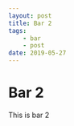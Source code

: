```yaml
---
layout: post
title: Bar 2
tags:
    - bar
    - post
date: 2019-05-27
---
```


# Bar 2

This is bar 2